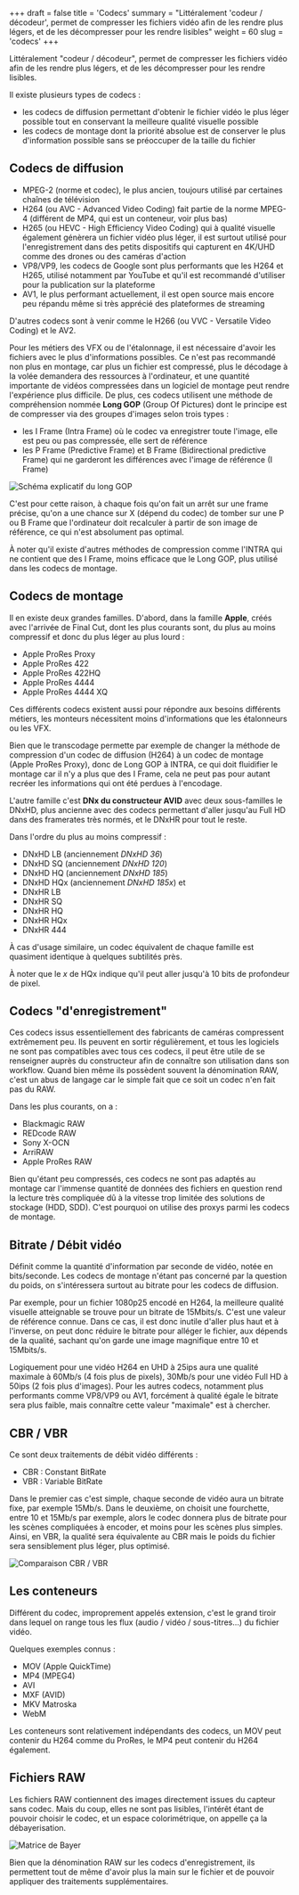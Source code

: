 +++
draft = false
title = 'Codecs'
summary = "Littéralement 'codeur / décodeur', permet de compresser les fichiers vidéo afin de les rendre plus légers, et de les décompresser pour les rendre lisibles"
weight = 60
slug = 'codecs'
+++

Littéralement "codeur / décodeur", permet de compresser les fichiers vidéo afin de les rendre plus légers, et de les décompresser pour les rendre lisibles.

Il existe plusieurs types de codecs :
* les codecs de diffusion permettant d'obtenir le fichier vidéo le plus léger possible tout en conservant la meilleure qualité visuelle possible
* les codecs de montage dont la priorité absolue est de conserver le plus d'information possible sans se préoccuper de la taille du fichier

## Codecs de diffusion
* MPEG-2 (norme et codec), le plus ancien, toujours utilisé par certaines chaînes de télévision
* H264 (ou AVC - Advanced Video Coding) fait partie de la norme MPEG-4 (différent de MP4, qui est un conteneur, voir plus bas)
* H265 (ou HEVC - High Efficiency Video Coding) qui à qualité visuelle également génèrera un fichier vidéo plus léger, il est surtout utilisé pour l'enregistrement dans des petits dispositifs qui capturent en 4K/UHD comme des drones ou des caméras d'action
* VP8/VP9, les codecs de Google sont plus performants que les H264 et H265, utilisé notamment par YouTube et qu'il est recommandé d'utiliser pour la publication sur la plateforme
* AV1, le plus performant actuellement, il est open source mais encore peu répandu même si très apprécié des plateformes de streaming

D'autres codecs sont à venir comme le H266 (ou VVC - Versatile Video Coding) et le AV2.

Pour les métiers des VFX ou de l'étalonnage, il est nécessaire d'avoir les fichiers avec le plus d'informations possibles. Ce n'est pas recommandé non plus en montage, car plus un fichier est compressé, plus le décodage à la volée demandera des ressources à l'ordinateur, et une quantité importante de vidéos compressées dans un logiciel de montage peut rendre l'expérience plus difficile. De plus, ces codecs utilisent une méthode de compréhension nommée **Long GOP** (Group Of Pictures) dont le principe est de compresser via des groupes d'images selon trois types :
* les I Frame (Intra Frame) où le codec va enregistrer toute l'image, elle est peu ou pas compressée, elle sert de référence
* les P Frame (Predictive Frame) et B Frame (Bidirectional predictive Frame) qui ne garderont les différences avec l'image de référence (I Frame)

![Schéma explicatif du long GOP](https://upload.wikimedia.org/wikipedia/commons/thumb/6/64/I_P_and_B_frames.svg/1920px-I_P_and_B_frames.svg.png)

C'est pour cette raison, à chaque fois qu'on fait un arrêt sur une frame précise, qu'on a une chance sur X (dépend du codec) de tomber sur une P ou B Frame que l'ordinateur doit recalculer à partir de son image de référence, ce qui n'est absolument pas optimal.

À noter qu'il existe d'autres méthodes de compression comme l'INTRA qui ne contient que des I Frame, moins efficace que le Long GOP, plus utilisé dans les codecs de montage.

## Codecs de montage
Il en existe deux grandes familles. D'abord, dans la famille **Apple**, créés avec l'arrivée de Final Cut, dont les plus courants sont, du plus au moins compressif et donc du plus léger au plus lourd :
* Apple ProRes Proxy
* Apple ProRes 422
* Apple ProRes 422HQ
* Apple ProRes 4444
* Apple ProRes 4444 XQ

Ces différents codecs existent aussi pour répondre aux besoins différents métiers, les monteurs nécessitent moins d'informations que les étalonneurs ou les VFX.

Bien que le transcodage permette par exemple de changer la méthode de compression d'un codec de diffusion (H264) à un codec de montage (Apple ProRes Proxy), donc de Long GOP à INTRA, ce qui doit fluidifier le montage car il n'y a plus que des I Frame, cela ne peut pas pour autant recréer les informations qui ont été perdues à l'encodage.

L'autre famille c'est **DNx du constructeur AVID** avec deux sous-familles le DNxHD, plus ancienne avec des codecs permettant d'aller jusqu'au Full HD dans des framerates très normés, et le DNxHR pour tout le reste.

Dans l'ordre du plus au moins compressif :
* DNxHD LB (anciennement *DNxHD 36*)
* DNxHD SQ (anciennement *DNxHD 120*)
* DNxHD HQ (anciennement *DNxHD 185*)
* DNxHD HQx (anciennement *DNxHD 185x*)
et
* DNxHR LB
* DNxHR SQ
* DNxHR HQ
* DNxHR HQx
* DNxHR 444

À cas d'usage similaire, un codec équivalent de chaque famille est quasiment identique à quelques subtilités près.

À noter que le *x* de HQx indique qu'il peut aller jusqu'à 10 bits de profondeur de pixel.

## Codecs "d'enregistrement"
Ces codecs issus essentiellement des fabricants de caméras compressent extrêmement peu. Ils peuvent en sortir régulièrement, et tous les logiciels ne sont pas compatibles avec tous ces codecs, il peut être utile de se renseigner auprès du constructeur afin de connaître son utilisation dans son workflow. Quand bien même ils possèdent souvent la dénomination RAW, c'est un abus de langage car le simple fait que ce soit un codec n'en fait pas du RAW.

Dans les plus courants, on a :
* Blackmagic RAW
* REDcode RAW
* Sony X-OCN
* ArriRAW
* Apple ProRes RAW

Bien qu'étant peu compressés, ces codecs ne sont pas adaptés au montage car l'immense quantité de données des fichiers en question rend la lecture très compliquée dû à la vitesse trop limitée des solutions de stockage (HDD, SDD). C'est pourquoi on utilise des proxys parmi les codecs de montage.

## Bitrate / Débit vidéo
Définit comme la quantité d'information par seconde de vidéo, notée en bits/seconde. Les codecs de montage n'étant pas concerné par la question du poids, on s'intéressera surtout au bitrate pour les codecs de diffusion.

Par exemple, pour un fichier 1080p25 encodé en H264, la meilleure qualité visuelle atteignable se trouve pour un bitrate de 15Mbits/s. C'est une valeur de référence connue. Dans ce cas, il est donc inutile d'aller plus haut et à l'inverse, on peut donc réduire le bitrate pour alléger le fichier, aux dépends de la qualité, sachant qu'on garde une image magnifique entre 10 et 15Mbits/s.

Logiquement pour une vidéo H264 en UHD à 25ips aura une qualité maximale à 60Mb/s (4 fois plus de pixels), 30Mb/s pour une vidéo Full HD à 50ips (2 fois plus d'images).
Pour les autres codecs, notamment plus performants comme VP8/VP9 ou AV1, forcément à qualité égale le bitrate sera plus faible, mais connaître cette valeur "maximale" est à chercher.

## CBR / VBR
Ce sont deux traitements de débit vidéo différents :
* CBR : Constant BitRate
* VBR : Variable BitRate

Dans le premier cas c'est simple, chaque seconde de vidéo aura un bitrate fixe, par exemple 15Mb/s. Dans le deuxième, on choisit une fourchette, entre 10 et 15Mb/s par exemple, alors le codec donnera plus de bitrate pour les scènes compliquées à encoder, et moins pour les scènes plus simples. Ainsi, en VBR, la qualité sera équivalente au CBR mais le poids du fichier sera sensiblement plus léger, plus optimisé.

![Comparaison CBR / VBR](https://streaminglearningcenter.com/wp-content/uploads/2021/07/OTT_MI_5-476x525.png)

## Les conteneurs
Différent du codec, improprement appelés extension, c'est le grand tiroir dans lequel on range tous les flux (audio / vidéo / sous-titres…) du fichier vidéo.

Quelques exemples connus :
* MOV (Apple QuickTime)
* MP4  (MPEG4)
* AVI
* MXF (AVID)
* MKV Matroska
* WebM

Les conteneurs sont relativement indépendants des codecs, un MOV peut contenir du H264 comme du ProRes, le MP4 peut contenir du H264 également.

## Fichiers RAW
Les fichiers RAW contiennent des images directement issues du capteur sans codec. Mais du coup, elles ne sont pas lisibles, l'intérêt étant de pouvoir choisir le codec, et un espace colorimétrique, on appelle ça la débayerisation.

![Matrice de Bayer](https://upload.wikimedia.org/wikipedia/commons/thumb/3/37/Bayer_pattern_on_sensor.svg/1024px-Bayer_pattern_on_sensor.svg.png)

Bien que la dénomination RAW sur les codecs d'enregistrement, ils permettent tout de même d'avoir plus la main sur le fichier et de pouvoir appliquer des traitements supplémentaires.